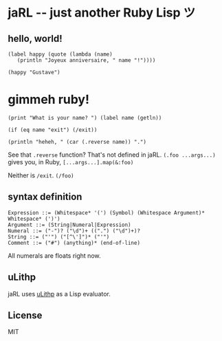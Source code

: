 # jaRL -- just another Ruby Lisp ツ

## hello, world!

```common-lisp
(label happy (quote (lambda (name)
   (println "Joyeux anniversaire, " name "!"))))

(happy "Gustave")
```

# gimmeh ruby!

```common-lisp
(print "What is your name? ") (label name (getln))

(if (eq name "exit") (/exit))

(println "heheh, " (car (.reverse name)) ".")
```

See that `.reverse` function?
That's not defined in jaRL.
`(.foo ...args...)` gives you, in Ruby, `[...args...].map(&:foo)`

Neither is `/exit`.
`(/foo)`

## syntax definition

    Expression ::= (Whitespace* '(') (Symbol) (Whitespace Argument)* Whitespace* (')')
    Argument ::= (String|Numeral|Expression)
    Numeral ::= ("-")? ("\d")+ ((".") ("\d")+)?
    String ::= ("'") ("[^\']")* ("'")
    Comment ::= ("#") (anything)* (end-of-line)

All numerals are floats right now.

## uLithp

jaRL uses [uLithp](https://github.com/fogus/lithp/) as a Lisp evaluator.

## License

MIT
